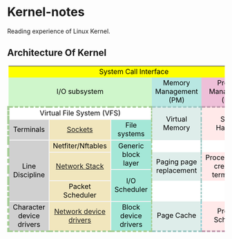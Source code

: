 # Kernel-notes
Reading experience of Linux Kernel.

## Architecture Of Kernel

<table>
    <tr>
        <td style="border-color:#7C7B7B; color:black;" align="center" colspan="5" bgcolor="yellow" >System Call Interface</td>
    </tr>
    <tr>
        <td style="border-color:#7C7B7B; color:black;" bgcolor=#CFF6CB align="center" colspan="3" bgcolor=#E1DFDF>I/O subsystem</td>
        <td style="border-color:#7C7B7B; color:black;" bgcolor=#B8E7E2 align="center" colspan="1" bgcolor=#E1DFDF>Memory <br>Management  <br>(PM)</td>
        <td style="border-color:#7C7B7B; color:black;" bgcolor=#EEBFD8 align="center" colspan="1" bgcolor=#E1DFDF>Process <br> Management  <br>(MM)</td>
	</tr>
    <tr>
        <td style="border-top-width:4px; border-top-style:dashed;border-top-color:#A6CD97;
					border-left-width:5px; border-left-style:dashed;border-left-color:#A6CD97;
					border-right-width:3px; border-right-style:dashed;border-right-color:#A6CD97;
                    color:black;"
			bgcolor="white" align="center" colspan="3">Virtual File System (VFS)</td>
        <td style="border-right-width:3px; border-right-style:dashed;border-right-color:#9EC8C4;
					border-top-width:4px; border-top-style:dashed;border-top-color:#9EC8C4;
                    color:black;"
			bgcolor=#DEEDEA align="center" rowspan="2">Virtual Memory</td>
        <td style="border-top-width:4px; border-top-style:dashed;border-top-color:#C29CB0;
					border-right-width:3px; border-right-style:dashed;border-right-color:#C29CB0;
                    color:black;"
			bgcolor=#FFE9E9 align="center" rowspan="2">Signal Handling</td>
    </tr>
    <tr>
        <td style="border-width:2px; border-style:solid;border-color:#F4F4F4;
					border-left-width:5px; border-left-style:dashed;border-left-color:#A6CD97;
                    color:black;"
			bgcolor=#D0D0D0 align="center">Terminals</td>
        <td style="border-width:2px; border-style:solid;border-color:#F4F4F4;
                    color:black;"
			bgcolor=#F1E6BD align="center"><a href="socket.md">Sockets</a></td>
        <td style="border-width:2px; border-style:solid;border-color:#F4F4F4;
					border-right-width:3px; border-right-style:dashed;border-right-color:#A6CD97;
                    color:black;"
			bgcolor=#A4E7D7 align="center">File systems</td>
    </tr>
    <tr>
        <td style="border-width:2px; border-style:solid;border-color:#F4F4F4;
					border-left-width:5px; border-left-style:dashed;border-left-color:#A6CD97;
                    color:black;"
			bgcolor=#D0D0D0 align="center"  colspan="1" rowspan="4">Line Discipline</td>
        <td style="border-width:2px; border-style:solid;border-color:#F4F4F4;
                    color:black;"
			bgcolor=#F1E6BD align="center"  colspan="1">Netfiter/Nftables</td>
        <td style="border-width:2px; border-style:solid;border-color:#F4F4F4;
					border-right-width:3px; border-right-style:dashed;border-right-color:#A6CD97;
                    color:black;"
			bgcolor=#A4E7D7 align="center"  colspan="1" rowspan="2">Generic block layer</td>
        <td style="border-right-width:3px; border-right-style:dashed; border-right-color:#9EC8C4;"
            bgcolor="white" align="center"  colspan="1"></td>
        <td style="border-right-width:3px; border-right-style:dashed; border-right-color:#C29CB0;"
            bgcolor="white" align="center" colspan="1"></td>
    </tr>
    <tr>
        <td bgcolor=#F1E6BD align="center"  colspan="1" rowspan="2">
			<a href=network_stack.md>Network Stack</a></td>
        <td style="border-right-width:3px; border-right-style:dashed;border-right-color:#9EC8C4; color:black;"
			bgcolor=#DEEDEA align="center"  colspan="1" rowspan="2">Paging page replacement</td>
        <td style="border-right-width:3px; border-right-style:dashed; border-right-color:#C29CB0; color:black;"
			bgcolor=#FFE9E9 align="center"  colspan="1" rowspan="2">Process/thread creation & termination</td>
    </tr>
    <tr>
        <td style="border-width:2px; border-style:solid;border-color:#F4F4F4;
					border-right-width:3px; border-right-style:dashed;border-right-color:#A6CD97;
                    color:black;"
			bgcolor=#A4E7D7 align="center" colspan="1" rowspan="2">I/O Scheduler</td>
    </tr>
    <tr>
        <td style="border-width:2px; border-style:solid;border-color:#F4F4F4; color:black;"
			bgcolor=#F1E6BD align="center"  colspan="1" rowspan="1">Packet Scheduler</td>
        <td style="border-right-width:3px; border-right-style:dashed;border-right-color:#9EC8C4; color:black;"
			bgcolor="white" align="center"  colspan="1" rowspan="1"></td>
        <td style="border-right-width:3px; border-right-style:dashed; border-right-color:#C29CB0; color:black;"
			bgcolor="white" align="center"  colspan="1" rowspan="1"></td>
    </tr>
    <tr>
        <td style="border-left-width:5px; border-left-style:dashed;border-left-color:#A6CD97;;
					border-bottom-width:4px; border-bottom-style:dashed;border-bottom-color:#A6CD97;
                    color:black;"
			bgcolor=#D0D0D0 align="center"  colspan="1">Character device drivers</td>
        <td style="border-width:2px; border-style:solid;border-color:#F4F4F4;
					border-bottom-width:4px; border-bottom-style:dashed;border-bottom-color:#A6CD97;
                    color:black;"
			bgcolor=#F1E6BD align="center"  colspan="1">
			<a href=https://github.com/FXShu/Kernel-notes/wiki/MTK-Wi-Fi-Driver>Network device drivers</a></td>
        <td style="border-bottom-width:4px; border-bottom-style:dashed;border-bottom-color:#A6CD97;;
					border-right-width:3px; border-right-style:dashed;border-right-color:#A6CD97;
                    color:black;"
			bgcolor=#A4E7D7 align="center"  colspan="1">Block device drivers</td>
        <td style="border-right-width:3px; border-right-style:dashed;border-right-color:#91CED4;
					border-bottom-width:4px; border-bottom-style:dashed;border-bottom-color:#9EC8C4;
                    color:black;"
			bgcolor=#DEEDEA align="center"  colspan="1">Page Cache</td>
        <td style="border-right-width:3px; border-right-style:dashed; border-right-color:#C29CB0;
					border-bottom-width:4px; border-bottom-style:dashed; border-bottom-color:#C29CB0;
                    color:black;"
			bgcolor=#FFE9E9 align="center"  colspan="1">Process Scheduler</td>
    </tr>
</table>
